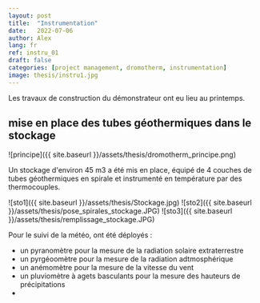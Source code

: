 ```yaml
---
layout: post
title:  "Instrumentation"
date:   2022-07-06
author: Alex
lang: fr
ref: instru_01
draft: false
categories: [project management, dromotherm, instrumentation]
image: thesis/instru1.jpg
---
```


Les travaux de construction du démonstrateur ont eu lieu au printemps.

## mise en place des tubes géothermiques dans le stockage

![principe]({{ site.baseurl }}/assets/thesis/dromotherm_principe.png)

Un stockage d'environ 45 m3 a été mis en place, équipé de 4 couches de tubes géothermiques en spirale et instrumenté en température par des thermocouples.

![sto1]({{ site.baseurl }}/assets/thesis/Stockage.jpg)
![sto2]({{ site.baseurl }}/assets/thesis/pose_spirales_stockage.JPG)
![sto3]({{ site.baseurl }}/assets/thesis/remplissage_stockage.JPG)

Pour le suivi de la météo, ont été déployés :

- un pyranomètre pour la mesure de la radiation solaire extraterrestre
- un pyrgéoomètre pour la mesure de la radiation adtmosphérique
- un anémomètre pour la mesure de la vitesse du vent
- un pluviomètre à agets basculants pour la mesure des hauteurs de précipitations
- 
